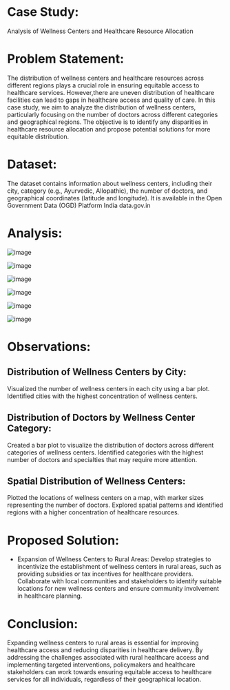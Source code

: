 # Case Study: 
Analysis of Wellness Centers and Healthcare Resource Allocation

# Problem Statement:
The distribution of wellness centers and healthcare resources across different regions plays a crucial role in ensuring equitable access to healthcare services. However,there are uneven distribution of healthcare facilities can lead to gaps in healthcare access and quality of care. In this case study, we aim to analyze the distribution of wellness centers, particularly focusing on the number of doctors across different categories and geographical regions. The objective is to identify any disparities in healthcare resource allocation and propose potential solutions for more equitable distribution.

# Dataset:
The dataset contains information about wellness centers, including their city, category (e.g., Ayurvedic, Allopathic), the number of doctors, and geographical coordinates (latitude and longitude). 
It is available in the Open Government Data (OGD) Platform India data.gov.in
# Analysis:
![image](https://github.com/poojaharihar03/Wellness-cities-case-study/assets/88924201/c1ee7ffb-e8ba-4c07-bfc5-5702a593ea76)

![image](https://github.com/poojaharihar03/Wellness-cities-case-study/assets/88924201/a48198c9-de21-49b3-b54b-d8e88295b989)

![image](https://github.com/poojaharihar03/Wellness-cities-case-study/assets/88924201/6c9a6942-1d68-45fe-a643-b71d9b735014)

![image](https://github.com/poojaharihar03/Wellness-cities-case-study/assets/88924201/2057c386-ee87-44d3-987f-338efbefcfd3)

![image](https://github.com/poojaharihar03/Wellness-cities-case-study/assets/88924201/565d21fc-f9b6-4ccd-886f-6182b75e6453)

![image](https://github.com/poojaharihar03/Wellness-cities-case-study/assets/88924201/bef75608-fa6a-448a-b2d5-cc75d9a14891)

# Observations:

## Distribution of Wellness Centers by City:

Visualized the number of wellness centers in each city using a bar plot.
Identified cities with the highest concentration of wellness centers.

## Distribution of Doctors by Wellness Center Category:
Created a bar plot to visualize the distribution of doctors across different categories of wellness centers.
Identified categories with the highest number of doctors and specialties that may require more attention.

## Spatial Distribution of Wellness Centers:
Plotted the locations of wellness centers on a map, with marker sizes representing the number of doctors.
Explored spatial patterns and identified regions with a higher concentration of healthcare resources.

# Proposed Solution:

* Expansion of Wellness Centers to Rural Areas:
Develop strategies to incentivize the establishment of wellness centers in rural areas, such as providing subsidies or tax incentives for healthcare providers.
Collaborate with local communities and stakeholders to identify suitable locations for new wellness centers and ensure community involvement in healthcare planning.

# Conclusion:
Expanding wellness centers to rural areas is essential for improving healthcare access and reducing disparities in healthcare delivery. By addressing the challenges associated with rural healthcare access and implementing targeted interventions, policymakers and healthcare stakeholders can work towards ensuring equitable access to healthcare services for all individuals, regardless of their geographical location.


